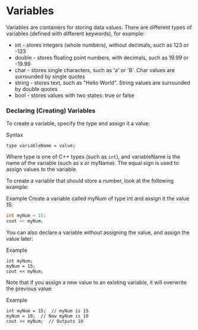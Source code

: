 # Variables
Variables are containers for storing data values. There are different types of variables (defined with different keywords), for example:

- int - stores integers (whole numbers), without decimals, such as 123 or -123
- double - stores floating point numbers, with decimals, such as 19.99 or -19.99
- char - stores single characters, such as 'a' or 'B'. Char values are surrounded by single quotes
- string - stores text, such as "Hello World". String values are surrounded by double quotes
- bool - stores values with two states: true or false


### Declaring (Creating) Variables
To create a variable, specify the type and assign it a value:

Syntax
```
type variableName = value;
```
Where type is one of C++ types (such as `int`), and variableName is the name of the variable (such as x or myName). The equal sign is used to assign values to the variable.

To create a variable that should store a number, look at the following example:

Example
Create a variable called myNum of type int and assign it the value 15:
```cpp
int myNum = 15;
cout << myNum;
```

You can also declare a variable without assigning the value, and assign the value later:

Example
```cp
int myNum;
myNum = 15;
cout << myNum;
```

Note that if you assign a new value to an existing variable, it will overwrite the previous value:

Example
```cp
int myNum = 15;  // myNum is 15
myNum = 10;  // Now myNum is 10
cout << myNum;  // Outputs 10
```

